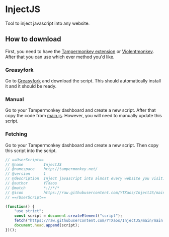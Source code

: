 # InjectJS
Tool to inject javascript into any website.
## How to download
First, you need to have the [Tampermonkey extension](https://chrome.google.com/webstore/detail/tampermonkey/dhdgffkkebhmkfjojejmpbldmpobfkfo) or [Violentmonkey](https://chrome.google.com/webstore/detail/violentmonkey/jinjaccalgkegednnccohejagnlnfdag). After that you can use which ever method you'd like.
### Greasyfork
Go to [Greasyfork](https://greasyfork.org/en/scripts/455718-injectjs) and download the script. This should automatically install it and it should be ready.
### Manual
Go to your Tampermonkey dashboard and create a new script. After that copy the code from [main.js](https://github.com/YTXaos/InjectJS/blob/main/main.js). However, you will need to manually update this script.
### Fetching
Go to your Tampermonkey dashboard and create a new script. Then copy this script into the script.
```js
// ==UserScript==
// @name         InjectJS
// @namespace    http://tampermonkey.net/
// @version      1
// @description  Inject javascript into almost every website you visit.
// @author       YTXaos
// @match        *://*/*
// @icon         https://raw.githubusercontent.com/YTXaos/InjectJS/main/assets/logo.png
// ==/UserScript==

(function() {
    "use strict";
    const script = document.createElement("script");
    fetch("https://raw.githubusercontent.com/YTXaos/InjectJS/main/main.js").then(get => get.text()).then(set => script.innerHTML = set);
    document.head.append(script);
})();
```
